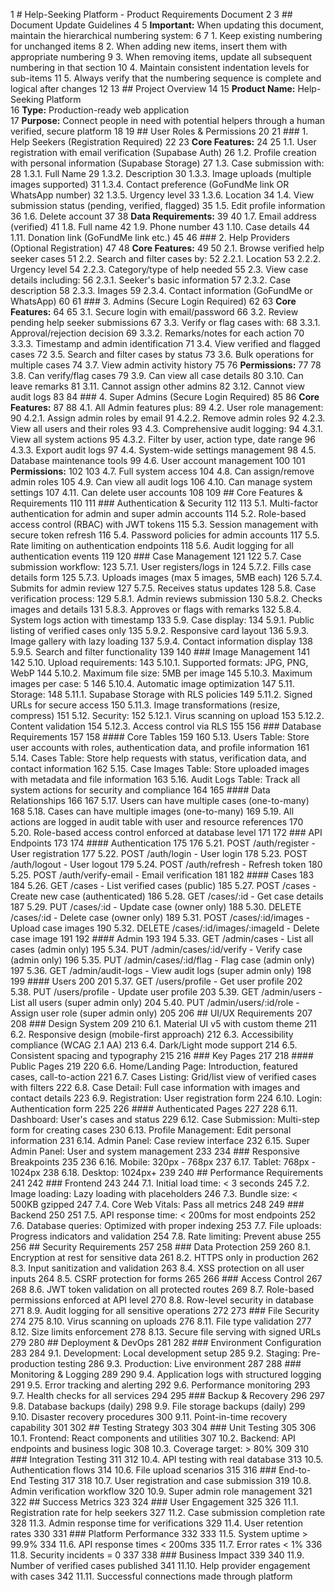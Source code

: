 1 # Help-Seeking Platform - Product Requirements Document
2
3 ## Document Update Guidelines
4
5 **Important:** When updating this document, maintain the hierarchical numbering system:
6
7 1. Keep existing numbering for unchanged items
8 2. When adding new items, insert them with appropriate numbering
9 3. When removing items, update all subsequent numbering in that section
10 4. Maintain consistent indentation levels for sub-items
11 5. Always verify that the numbering sequence is complete and logical after changes
12
13 ## Project Overview
14
15 **Product Name:** Help-Seeking Platform  
16 **Type:** Production-ready web application  
17 **Purpose:** Connect people in need with potential helpers through a human verified, secure platform
18
19 ## User Roles & Permissions
20
21 ### 1. Help Seekers (Registration Required)
22
23 **Core Features:**
24
25 1.1. User registration with email verification (Supabase Auth)
26 1.2. Profile creation with personal information (Supabase Storage)
27 1.3. Case submission with:
28 1.3.1. Full Name
29 1.3.2. Description
30 1.3.3. Image uploads (multiple images supported)
31 1.3.4. Contact preference (GoFundMe link OR WhatsApp number)
32 1.3.5. Urgency level
33 1.3.6. Location
34 1.4. View submission status (pending, verified, flagged)
35 1.5. Edit profile information
36 1.6. Delete account
37
38 **Data Requirements:**
39
40 1.7. Email address (verified)
41 1.8. Full name
42 1.9. Phone number
43 1.10. Case details
44 1.11. Donation link (GoFundMe link etc.)
45
46 ### 2. Help Providers (Optional Registration)
47
48 **Core Features:**
49
50 2.1. Browse verified help seeker cases
51 2.2. Search and filter cases by:
52 2.2.1. Location
53 2.2.2. Urgency level
54 2.2.3. Category/type of help needed
55 2.3. View case details including:
56 2.3.1. Seeker's basic information
57 2.3.2. Case description
58 2.3.3. Images
59 2.3.4. Contact information (GoFundMe or WhatsApp)
60
61 ### 3. Admins (Secure Login Required)
62
63 **Core Features:**
64
65 3.1. Secure login with email/password
66 3.2. Review pending help seeker submissions
67 3.3. Verify or flag cases with:
68 3.3.1. Approval/rejection decision
69 3.3.2. Remarks/notes for each action
70 3.3.3. Timestamp and admin identification
71 3.4. View verified and flagged cases
72 3.5. Search and filter cases by status
73 3.6. Bulk operations for multiple cases
74 3.7. View admin activity history
75
76 **Permissions:**
77
78 3.8. Can verify/flag cases
79 3.9. Can view all case details
80 3.10. Can leave remarks
81 3.11. Cannot assign other admins
82 3.12. Cannot view audit logs
83
84 ### 4. Super Admins (Secure Login Required)
85
86 **Core Features:**
87
88 4.1. All Admin features plus:
89 4.2. User role management:
90 4.2.1. Assign admin roles by email
91 4.2.2. Remove admin roles
92 4.2.3. View all users and their roles
93 4.3. Comprehensive audit logging:
94 4.3.1. View all system actions
95 4.3.2. Filter by user, action type, date range
96 4.3.3. Export audit logs
97 4.4. System-wide settings management
98 4.5. Database maintenance tools
99 4.6. User account management
100
101 **Permissions:**
102
103 4.7. Full system access
104 4.8. Can assign/remove admin roles
105 4.9. Can view all audit logs
106 4.10. Can manage system settings
107 4.11. Can delete user accounts
108
109 ## Core Features & Requirements
110
111 ### Authentication & Security
112
113 5.1. Multi-factor authentication for admin and super admin accounts
114 5.2. Role-based access control (RBAC) with JWT tokens
115 5.3. Session management with secure token refresh
116 5.4. Password policies for admin accounts
117 5.5. Rate limiting on authentication endpoints
118 5.6. Audit logging for all authentication events
119
120 ### Case Management
121
122 5.7. Case submission workflow:
123 5.7.1. User registers/logs in
124 5.7.2. Fills case details form
125 5.7.3. Uploads images (max 5 images, 5MB each)
126 5.7.4. Submits for admin review
127 5.7.5. Receives status updates
128 5.8. Case verification process:
129 5.8.1. Admin reviews submission
130 5.8.2. Checks images and details
131 5.8.3. Approves or flags with remarks
132 5.8.4. System logs action with timestamp
133 5.9. Case display:
134 5.9.1. Public listing of verified cases only
135 5.9.2. Responsive card layout
136 5.9.3. Image gallery with lazy loading
137 5.9.4. Contact information display
138 5.9.5. Search and filter functionality
139
140 ### Image Management
141
142 5.10. Upload requirements:
143 5.10.1. Supported formats: JPG, PNG, WebP
144 5.10.2. Maximum file size: 5MB per image
145 5.10.3. Maximum images per case: 5
146 5.10.4. Automatic image optimization
147 5.11. Storage:
148 5.11.1. Supabase Storage with RLS policies
149 5.11.2. Signed URLs for secure access
150 5.11.3. Image transformations (resize, compress)
151 5.12. Security:
152 5.12.1. Virus scanning on upload
153 5.12.2. Content validation
154 5.12.3. Access control via RLS
155
156 ### Database Requirements
157
158 #### Core Tables
159
160 5.13. Users Table: Store user accounts with roles, authentication data, and profile information
161 5.14. Cases Table: Store help requests with status, verification data, and contact information
162 5.15. Case Images Table: Store uploaded images with metadata and file information
163 5.16. Audit Logs Table: Track all system actions for security and compliance
164
165 #### Data Relationships
166
167 5.17. Users can have multiple cases (one-to-many)
168 5.18. Cases can have multiple images (one-to-many)
169 5.19. All actions are logged in audit table with user and resource references
170 5.20. Role-based access control enforced at database level
171
172 ### API Endpoints
173
174 #### Authentication
175
176 5.21. POST /auth/register - User registration
177 5.22. POST /auth/login - User login
178 5.23. POST /auth/logout - User logout
179 5.24. POST /auth/refresh - Refresh token
180 5.25. POST /auth/verify-email - Email verification
181
182 #### Cases
183
184 5.26. GET /cases - List verified cases (public)
185 5.27. POST /cases - Create new case (authenticated)
186 5.28. GET /cases/:id - Get case details
187 5.29. PUT /cases/:id - Update case (owner only)
188 5.30. DELETE /cases/:id - Delete case (owner only)
189 5.31. POST /cases/:id/images - Upload case images
190 5.32. DELETE /cases/:id/images/:imageId - Delete case image
191
192 #### Admin
193
194 5.33. GET /admin/cases - List all cases (admin only)
195 5.34. PUT /admin/cases/:id/verify - Verify case (admin only)
196 5.35. PUT /admin/cases/:id/flag - Flag case (admin only)
197 5.36. GET /admin/audit-logs - View audit logs (super admin only)
198
199 #### Users
200
201 5.37. GET /users/profile - Get user profile
202 5.38. PUT /users/profile - Update user profile
203 5.39. GET /admin/users - List all users (super admin only)
204 5.40. PUT /admin/users/:id/role - Assign user role (super admin only)
205
206 ## UI/UX Requirements
207
208 ### Design System
209
210 6.1. Material UI v5 with custom theme
211 6.2. Responsive design (mobile-first approach)
212 6.3. Accessibility compliance (WCAG 2.1 AA)
213 6.4. Dark/Light mode support
214 6.5. Consistent spacing and typography
215
216 ### Key Pages
217
218 #### Public Pages
219
220 6.6. Home/Landing Page: Introduction, featured cases, call-to-action
221 6.7. Cases Listing: Grid/list view of verified cases with filters
222 6.8. Case Detail: Full case information with images and contact details
223 6.9. Registration: User registration form
224 6.10. Login: Authentication form
225
226 #### Authenticated Pages
227
228 6.11. Dashboard: User's cases and status
229 6.12. Case Submission: Multi-step form for creating cases
230 6.13. Profile Management: Edit personal information
231 6.14. Admin Panel: Case review interface
232 6.15. Super Admin Panel: User and system management
233
234 ### Responsive Breakpoints
235
236 6.16. Mobile: 320px - 768px
237 6.17. Tablet: 768px - 1024px
238 6.18. Desktop: 1024px+
239
240 ## Performance Requirements
241
242 ### Frontend
243
244 7.1. Initial load time: < 3 seconds
245 7.2. Image loading: Lazy loading with placeholders
246 7.3. Bundle size: < 500KB gzipped
247 7.4. Core Web Vitals: Pass all metrics
248
249 ### Backend
250
251 7.5. API response time: < 200ms for most endpoints
252 7.6. Database queries: Optimized with proper indexing
253 7.7. File uploads: Progress indicators and validation
254 7.8. Rate limiting: Prevent abuse
255
256 ## Security Requirements
257
258 ### Data Protection
259
260 8.1. Encryption at rest for sensitive data
261 8.2. HTTPS only in production
262 8.3. Input sanitization and validation
263 8.4. XSS protection on all user inputs
264 8.5. CSRF protection for forms
265
266 ### Access Control
267
268 8.6. JWT token validation on all protected routes
269 8.7. Role-based permissions enforced at API level
270 8.8. Row-level security in database
271 8.9. Audit logging for all sensitive operations
272
273 ### File Security
274
275 8.10. Virus scanning on uploads
276 8.11. File type validation
277 8.12. Size limits enforcement
278 8.13. Secure file serving with signed URLs
279
280 ## Deployment & DevOps
281
282 ### Environment Configuration
283
284 9.1. Development: Local development setup
285 9.2. Staging: Pre-production testing
286 9.3. Production: Live environment
287
288 ### Monitoring & Logging
289
290 9.4. Application logs with structured logging
291 9.5. Error tracking and alerting
292 9.6. Performance monitoring
293 9.7. Health checks for all services
294
295 ### Backup & Recovery
296
297 9.8. Database backups (daily)
298 9.9. File storage backups (daily)
299 9.10. Disaster recovery procedures
300 9.11. Point-in-time recovery capability
301
302 ## Testing Strategy
303
304 ### Unit Testing
305
306 10.1. Frontend: React components and utilities
307 10.2. Backend: API endpoints and business logic
308 10.3. Coverage target: > 80%
309
310 ### Integration Testing
311
312 10.4. API testing with real database
313 10.5. Authentication flows
314 10.6. File upload scenarios
315
316 ### End-to-End Testing
317
318 10.7. User registration and case submission
319 10.8. Admin verification workflow
320 10.9. Super admin role management
321
322 ## Success Metrics
323
324 ### User Engagement
325
326 11.1. Registration rate for help seekers
327 11.2. Case submission completion rate
328 11.3. Admin response time for verifications
329 11.4. User retention rates
330
331 ### Platform Performance
332
333 11.5. System uptime > 99.9%
334 11.6. API response times < 200ms
335 11.7. Error rates < 1%
336 11.8. Security incidents = 0
337
338 ### Business Impact
339
340 11.9. Number of verified cases published
341 11.10. Help provider engagement with cases
342 11.11. Successful connections made through platform
